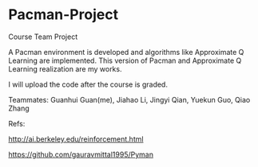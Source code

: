 # Pacman-Project
Course Team Project

A Pacman environment is developed and algorithms like Approximate Q Learning are implemented. This version of Pacman and Approximate Q Learning realization are my works. 

I will upload the code after the course is graded. 

Teammates: Guanhui Guan(me), Jiahao Li, Jingyi Qian, Yuekun Guo, Qiao Zhang

Refs:

http://ai.berkeley.edu/reinforcement.html

https://github.com/gauravmittal1995/Pyman
